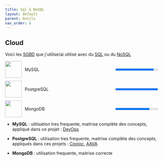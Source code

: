 ```yaml
---
title: Sql & NoSQL
layout: default
parent: Outils
nav_order: 6
---
```


## Cloud

Voici les [SGBD](https://fr.wikipedia.org/wiki/Syst%C3%A8me_de_gestion_de_base_de_donn%C3%A9es) que j'utilise/ai utilisé avec du [SQL](https://fr.wikipedia.org/wiki/Structured_Query_Language) ou du [NoSQL](https://fr.wikipedia.org/wiki/NoSQL)

<div style="display:flex;align-items:center;margin-bottom:10px;">
  <img src="https://www.svgrepo.com/show/439233/mysql.svg" width="55" height="55" style="margin-right:10px;">
  <span style="flex:1;">MySQL</span>
  <progress value="90" max="100"></progress>
</div>

<div style="display:flex;align-items:center;margin-bottom:10px;">
  <img src="https://www.svgrepo.com/show/439268/postgresql.svg" width="55" height="55" style="margin-right:10px;">
  <span style="flex:1;">PostgreSQL</span>
  <progress value="100" max="100"></progress>
</div>

<div style="display:flex;align-items:center;margin-bottom:10px;">
  <img src="https://www.svgrepo.com/show/439231/mongodb.svg" width="55" height="55" style="margin-right:10px;">
  <span style="flex:1;">MongoDB</span>
  <progress value="80" max="100"></progress>
</div>

- **MySQL** : utilisation tres frequente, maitrise complète des concepts, appliqué dans ce projet : [DevOps](https://mathieuaudibert.github.io/docs/projets/devops.html)

- **PostgreSQL** : utilisation tres frequente, maitrise complète des concepts, appliqués dans ces projets : [Cooloc](https://mathieuaudibert.github.io/docs/projets/cooloc.html), [AAVA](https://mathieuaudibert.github.io/docs/projets/aava.html)

- **MongoDB** : utilisation frequente, maitrise correcte
